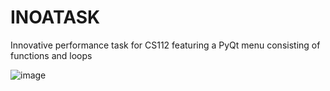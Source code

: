 # INOATASK
Innovative performance task for CS112 featuring a PyQt menu consisting of functions and loops

![image](https://user-images.githubusercontent.com/26486389/211973414-fdaf3bc2-1c34-41fc-b1cf-e53905da2dc7.png)

